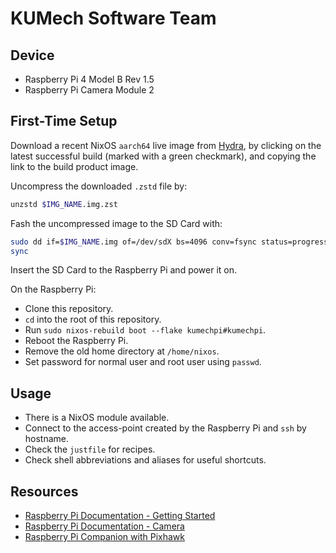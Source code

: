 # KUMech Software Team

## Device

- Raspberry Pi 4 Model B Rev 1.5
- Raspberry Pi Camera Module 2

## First-Time Setup

Download a recent NixOS `aarch64` live image from [Hydra][img-hydra], by
clicking on the latest successful build (marked with a green checkmark), and
copying the link to the build product image.


Uncompress the downloaded `.zstd` file by:

```bash
unzstd $IMG_NAME.img.zst
```

Fash the uncompressed image to the SD Card with:

```bash
sudo dd if=$IMG_NAME.img of=/dev/sdX bs=4096 conv=fsync status=progress
sync
```

Insert the SD Card to the Raspberry Pi and power it on.

On the Raspberry Pi:

- Clone this repository.
- `cd` into the root of this repository.
- Run `sudo nixos-rebuild boot --flake kumechpi#kumechpi`.
- Reboot the Raspberry Pi.
- Remove the old home directory at `/home/nixos`.
- Set password for normal user and root user using `passwd`.

## Usage

- There is a NixOS module available.
- Connect to the access-point created by the Raspberry Pi and `ssh` by hostname.
- Check the `justfile` for recipes.
- Check shell abbreviations and aliases for useful shortcuts.

## Resources

- [Raspberry Pi Documentation - Getting Started](https://www.raspberrypi.com/documentation/computers/getting-started.html)
- [Raspberry Pi Documentation - Camera](https://www.raspberrypi.com/documentation/accessories/camera.html)
- [Raspberry Pi Companion with Pixhawk](https://docs.px4.io/main/en/companion_computer/pixhawk_rpi.html)

[img-hydra]: https://hydra.nixos.org/job/nixos/trunk-combined/nixos.sd_image.aarch64-linux
